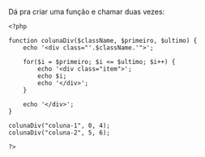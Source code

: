 Dá pra criar uma função e chamar duas vezes:

    <?php
    
    function colunaDiv($className, $primeiro, $ultimo) {
    	echo '<div class="'.$className.'">';
    
    	for($i = $primeiro; $i <= $ultimo; $i++) {
        	echo '<div class="item">';
        	echo $i;
        	echo '</div>';
    	}
    
    	echo '</div>';
    }
    
    colunaDiv("coluna-1", 0, 4);
    colunaDiv("coluna-2", 5, 6);
    
    ?>

